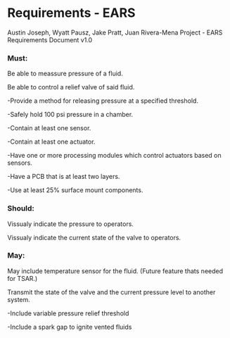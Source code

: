 # Requirements - EARS
Austin Joseph, Wyatt Pausz, Jake Pratt, Juan Rivera-Mena
Project - EARS
Requirements Document v1.0

### Must:
Be able to meassure pressure of a fluid.

Be able to control a relief valve of said fluid.

-Provide a method for releasing pressure at a specified threshold.

-Safely hold 100 psi pressure in a chamber.

-Contain at least one sensor.

-Contain at least one actuator.

-Have one or more processing modules which control actuators based on sensors.

-Have a PCB that is at least two layers.

-Use at least 25% surface mount components.


### Should: 
Vissualy indicate the pressure to operators.

Vissualy indicate the current state of the valve to operators.

### May:
May include temperature sensor for the fluid. (Future feature thats needed for TSAR.)

Transmit the state of the valve and the current pressure level to another system.

-Include variable pressure relief threshold

-Include a spark gap to ignite vented fluids
